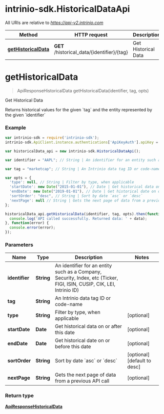 # intrinio-sdk.HistoricalDataApi

All URIs are relative to *https://api-v2.intrinio.com*

Method | HTTP request | Description
------------- | ------------- | -------------
[**getHistoricalData**](HistoricalDataApi.md#getHistoricalData) | **GET** /historical_data/{identifier}/{tag} | Get Historical Data


<a name="getHistoricalData"></a>
# **getHistoricalData**
> ApiResponseHistoricalData getHistoricalData(identifier, tag, opts)

Get Historical Data

Returns historical values for the given &#x60;tag&#x60; and the entity represented by the given &#x60;identifier&#x60;

### Example
```javascript
var intrinio-sdk = require('intrinio-sdk');
intrinio-sdk.ApiClient.instance.authentications['ApiKeyAuth'].apiKey = "YOUR API KEY";

var historicalData_api = new intrinio-sdk.HistoricalDataApi();

var identifier = "AAPL"; // String | An identifier for an entity such as a Company, Security, Index, etc (Ticker, FIGI, ISIN, CUSIP, CIK, LEI, Intrinio ID)

var tag = "marketcap"; // String | An Intrinio data tag ID or code-name

var opts = { 
  'type': null, // String | Filter by type, when applicable
  'startDate': new Date("2015-01-01"), // Date | Get historical data on or after this date
  'endDate': new Date("2019-01-01"), // Date | Get historical date on or before this date
  'sortOrder': "desc", // String | Sort by date `asc` or `desc`
  'nextPage': null // String | Gets the next page of data from a previous API call
};

historicalData_api.getHistoricalData(identifier, tag, opts).then(function(data) {
  console.log('API called successfully. Returned data: ' + data);
}, function(error) {
  console.error(error);
});
```

### Parameters

Name | Type | Description  | Notes
------------- | ------------- | ------------- | -------------
 **identifier** | **String**| An identifier for an entity such as a Company, Security, Index, etc (Ticker, FIGI, ISIN, CUSIP, CIK, LEI, Intrinio ID) | 
 **tag** | **String**| An Intrinio data tag ID or code-name | 
 **type** | **String**| Filter by type, when applicable | [optional] 
 **startDate** | **Date**| Get historical data on or after this date | [optional] 
 **endDate** | **Date**| Get historical date on or before this date | [optional] 
 **sortOrder** | **String**| Sort by date &#x60;asc&#x60; or &#x60;desc&#x60; | [optional] [default to desc]
 **nextPage** | **String**| Gets the next page of data from a previous API call | [optional] 

### Return type

[**ApiResponseHistoricalData**](ApiResponseHistoricalData.md)

